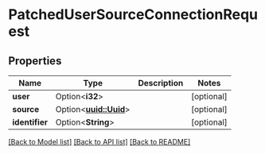 # PatchedUserSourceConnectionRequest

## Properties

Name | Type | Description | Notes
------------ | ------------- | ------------- | -------------
**user** | Option<**i32**> |  | [optional]
**source** | Option<[**uuid::Uuid**](uuid::Uuid.md)> |  | [optional]
**identifier** | Option<**String**> |  | [optional]

[[Back to Model list]](../README.md#documentation-for-models) [[Back to API list]](../README.md#documentation-for-api-endpoints) [[Back to README]](../README.md)


